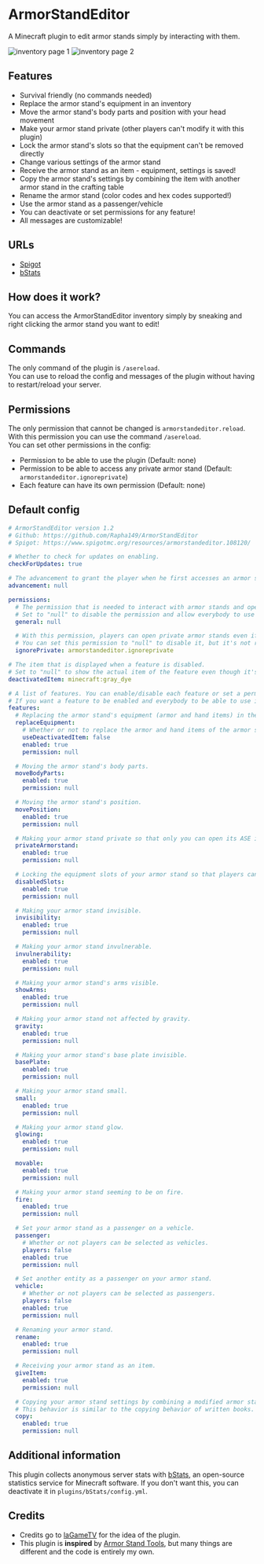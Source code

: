 # ArmorStandEditor
A Minecraft plugin to edit armor stands simply by interacting with them.

![inventory page 1](https://user-images.githubusercontent.com/49787110/220210914-24b30a48-bfd5-43f2-8047-d08f50445f66.png)
![inventory page 2](https://user-images.githubusercontent.com/49787110/220210919-40dfba04-afd5-4002-89d1-726121ab6058.png)


## Features

- Survival friendly (no commands needed)
- Replace the armor stand's equipment in an inventory
- Move the armor stand's body parts and position with your head movement
- Make your armor stand private (other players can't modify it with this plugin)
- Lock the armor stand's slots so that the equipment can't be removed directly
- Change various settings of the armor stand
- Receive the armor stand as an item - equipment, settings is saved!
- Copy the armor stand's settings by combining the item with another armor stand in the crafting table
- Rename the armor stand (color codes and hex codes supported!)
- Use the armor stand as a passenger/vehicle
- You can deactivate or set permissions for any feature!
- All messages are customizable!

## URLs

- [Spigot](https://www.spigotmc.org/resources/armorstandeditor.108120/)
- [bStats](https://bstats.org/plugin/bukkit/Armor%20Stand%20Editor/17771)

## How does it work?

You can access the ArmorStandEditor inventory simply by sneaking and right clicking the armor stand you want to edit!

## Commands

The only command of the plugin is `/asereload`.  
You can use to reload the config and messages of the plugin without having to restart/reload your server.

## Permissions

The only permission that cannot be changed is `armorstandeditor.reload`. With this permission you can use the command `/asereload`.  
You can set other permissions in the config:
- Permission to be able to use the plugin (Default: none)
- Permission to be able to access any private armor stand (Default: `armorstandeditor.ignoreprivate`)
- Each feature can have its own permission (Default: none)

## Default config
```yaml
# ArmorStandEditor version 1.2
# Github: https://github.com/Rapha149/ArmorStandEditor
# Spigot: https://www.spigotmc.org/resources/armorstandeditor.108120/

# Whether to check for updates on enabling.
checkForUpdates: true

# The advancement to grant the player when he first accesses an armor stand. Set to "null" to disable.
advancement: null

permissions:
  # The permission that is needed to interact with armor stands and open the menu.
  # Set to "null" to disable the permission and allow everybody to use the plugin.
  general: null

  # With this permission, players can open private armor stands even if they wouldn't have access to them.
  # You can set this permission to "null" to disable it, but it's not recommended as private armor stands would be available to everyone.
  ignorePrivate: armorstandeditor.ignoreprivate

# The item that is displayed when a feature is disabled.
# Set to "null" to show the actual item of the feature even though it's disabled.
deactivatedItem: minecraft:gray_dye

# A list of features. You can enable/disable each feature or set a permission to use a certain feature.
# If you want a feature to be enabled and everybody to be able to use it, set the permission to "null".
features:
  # Replacing the armor stand's equipment (armor and hand items) in the ASE inventory.
  replaceEquipment:
    # Whether or not to replace the armor and hand items of the armor stand with the disabled item when this feature is disabled.
    useDeactivatedItem: false
    enabled: true
    permission: null

  # Moving the armor stand's body parts.
  moveBodyParts:
    enabled: true
    permission: null

  # Moving the armor stand's position.
  movePosition:
    enabled: true
    permission: null

  # Making your armor stand private so that only you can open its ASE inventory.
  privateArmorstand:
    enabled: true
    permission: null

  # Locking the equipment slots of your armor stand so that players can't take items directly.
  disabledSlots:
    enabled: true
    permission: null

  # Making your armor stand invisible.
  invisibility:
    enabled: true
    permission: null

  # Making your armor stand invulnerable.
  invulnerability:
    enabled: true
    permission: null

  # Making your armor stand's arms visible.
  showArms:
    enabled: true
    permission: null

  # Making your armor stand not affected by gravity.
  gravity:
    enabled: true
    permission: null

  # Making your armor stand's base plate invisible.
  basePlate:
    enabled: true
    permission: null

  # Making your armor stand small.
  small:
    enabled: true
    permission: null

  # Making your armor stand glow.
  glowing:
    enabled: true
    permission: null

  movable:
    enabled: true
    permission: null

  # Making your armor stand seeming to be on fire.
  fire:
    enabled: true
    permission: null

  # Set your armor stand as a passenger on a vehicle.
  passenger:
    # Whether or not players can be selected as vehicles.
    players: false
    enabled: true
    permission: null

  # Set another entity as a passenger on your armor stand.
  vehicle:
    # Whether or not players can be selected as passengers.
    players: false
    enabled: true
    permission: null

  # Renaming your armor stand.
  rename:
    enabled: true
    permission: null

  # Receiving your armor stand as an item.
  giveItem:
    enabled: true
    permission: null

  # Copying your armor stand settings by combining a modified armor stand item with a normal armor stand item in the crafting table.
  # This behavior is similar to the copying behavior of written books.
  copy:
    enabled: true
    permission: null
```

## Additional information

This plugin collects anonymous server stats with [bStats](https://bstats.org), an open-source statistics service for Minecraft software. If you don't want this, you can deactivate it in `plugins/bStats/config.yml`.

## Credits

- Credits go to [laGameTV](https://lagametv.de/) for the idea of the plugin.
- This plugin is **inspired** by [Armor Stand Tools](https://www.spigotmc.org/resources/armor-stand-tools.2237/), but many things are different and the code is entirely my own.
